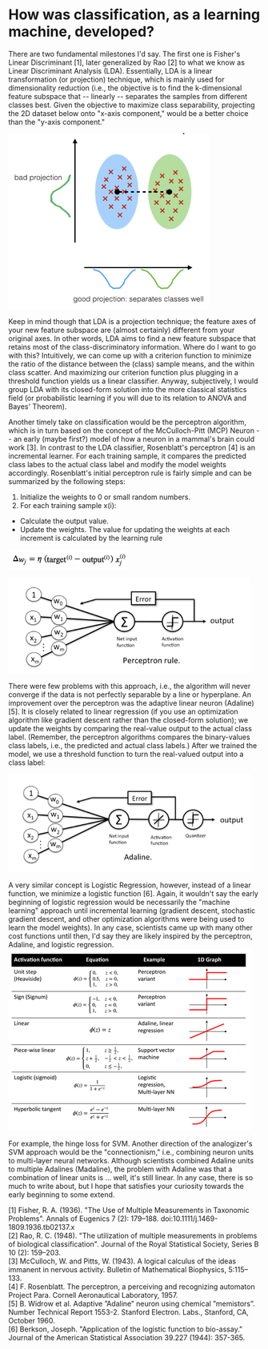 # How was classification, as a learning machine, developed?


There are two fundamental milestones I'd say.
The first one is Fisher's Linear Discriminant [1], later generalized by Rao [2] to what we know as Linear Discriminant Analysis (LDA). Essentially, LDA is a linear transformation (or projection) technique, which is mainly used for dimensionality reduction (i.e., the objective is to find the k-dimensional feature subspace that -- linearly -- separates the samples from different classes best.
Given the objective to maximize class separability, projecting the 2D dataset below onto "x-axis component," would be a better choice than the "y-axis component."



![](./classifier-history/lda.png)

Keep in mind though that LDA is a projection technique; the feature axes of your new feature subspace are (almost certainly) different from your original axes.
In other words, LDA aims to find a new feature subspace that retains most of the class-discriminatory information. Where do I want to go with this? Intuitively, we can come up with a criterion function to minimize the ratio of the distance between the (class) sample means, and the within class scatter. And maximizing our criterion function plus plugging in a threshold function yields us a linear classifier.
Anyway, subjectively, I would group LDA with its closed-form solution into the more classical statistics field (or probabilistic learning if you will due to its relation to ANOVA and Bayes' Theorem).


Another timely take on classification would be the perceptron algorithm, which is in turn based on the concept of the McCulloch-Pitt (MCP) Neuron -- an early (maybe first?) model of how a neuron in a mammal's brain could work [3]. In contrast to the LDA classifier, Rosenblatt's perceptron [4] is an incremental learner. For each training sample, it compares the predicted class labes to the actual class label and modify the model weights accordingly.
Rosenblatt's initial perceptron rule is fairly simple and can be summarized by the following steps:

1. Initialize the weights to 0 or small random numbers.
2. For each training sample x(i):
- Calculate the output value.
- Update the weights.
The value for updating the weights at each increment is calculated by the learning rule

![](./classifier-history/perceptron-rule.png)

![](./classifier-history/perceptron-figure.png)

There were few problems with this approach, i.e., the algorithm will never converge if the data is not perfectly separable by a line or hyperplane.
An improvement over the perceptron was the adaptive linear neuron (Adaline) [5]. It is closely related to linear regression (if you use an optimization algorithm like gradient descent rather than the closed-form solution); we update the weights by comparing the real-value output to the actual class label. (Remember, the perceptron algorithms compares the binary-values class labels, i.e., the predicted and actual class labels.) After we trained the model, we use a threshold function to turn the real-valued output into a class label:

![](./classifier-history/adaline.png)

A very similar concept is Logistic Regression, however, instead of a linear function, we minimize a logistic function [6]. Again, it wouldn't say the early beginning of logistic regression would be necessarily the "machine learning" approach until incremental learning (gradient descent, stochastic gradient descent, and other optimization algorithms were being used to learn the model weights). In any case, scientists came up with many other cost functions until then, I'd say they are likely inspired by the perceptron, Adaline, and logistic regression.
![](./classifier-history/activation-functions.png)

For example, the hinge loss for SVM. Another direction of the analogizer's SVM approach would be the "connectionism," i.e., combining neuron units to multi-layer neural networks. Although scientists combined Adaline units to multiple Adalines (Madaline), the problem with Adaline was that a combination of linear units is ... well, it's still linear. In any case, there is so much to write about, but I hope that satisfies your curiosity towards the early beginning to some extend.


[1]  Fisher, R. A. (1936). "The Use of Multiple Measurements in Taxonomic Problems". Annals of Eugenics 7 (2): 179–188. doi:10.1111/j.1469-1809.1936.tb02137.x  
[2] Rao, R. C. (1948). "The utilization of multiple measurements in problems of biological classification". Journal of the Royal Statistical Society, Series B 10 (2): 159–203.  
[3] McCulloch, W. and Pitts, W. (1943). A logical calculus of the ideas immanent in nervous activity. Bulletin of Mathematical Biophysics, 5:115–133.  
[4] F. Rosenblatt. The perceptron, a perceiving and recognizing automaton Project Para. Cornell Aeronautical Laboratory, 1957.  
[5] B. Widrow et al. Adaptive ”Adaline” neuron using chemical ”memistors”. Number Technical Report 1553-2. Stanford Electron. Labs., Stanford, CA, October 1960.  
[6] Berkson, Joseph. "Application of the logistic function to bio-assay." Journal of the American Statistical Association 39.227 (1944): 357-365.  
